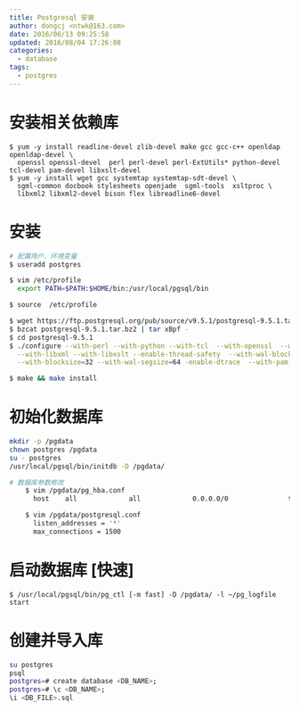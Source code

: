 ```yaml
---
title: Postgresql 安装
author: dongcj <ntwk@163.com>
date: 2016/06/13 09:25:58
updated: 2016/08/04 17:26:08
categories:
  - database
tags:
  - postgres
---
```


# 安装相关依赖库
    $ yum -y install readline-devel zlib-devel make gcc gcc-c++ openldap openldap-devel \
      openssl openssl-devel  perl perl-devel perl-ExtUtils* python-devel tcl-devel pam-devel libxslt-devel
    $ yum -y install wget gcc systemtap systemtap-sdt-devel \
      sgml-common docbook stylesheets openjade  sgml-tools  xsltproc \
      libxml2 libxml2-devel bison flex libreadline6-devel

# 安装
```bash
# 配置用户、环境变量
$ useradd postgres

$ vim /etc/profile
  export PATH=$PATH:$HOME/bin:/usr/local/pgsql/bin

$ source  /etc/profile

$ wget https://ftp.postgresql.org/pub/source/v9.5.1/postgresql-9.5.1.tar.bz2
$ bzcat postgresql-9.5.1.tar.bz2 | tar xBpf -
$ cd postgresql-9.5.1
$ ./configure --with-perl --with-python --with-tcl  --with-openssl  --without-ldap \
  --with-libxml --with-libxslt --enable-thread-safety  --with-wal-blocksize=64  \
  --with-blocksize=32 --with-wal-segsize=64 -enable-dtrace  --with-pam

$ make && make install
```

# 初始化数据库
```bash
mkdir -p /pgdata
chown postgres /pgdata
su - postgres
/usr/local/pgsql/bin/initdb -D /pgdata/

# 数据库参数修改
    $ vim /pgdata/pg_hba.conf
      host    all             all             0.0.0.0/0               trust

    $ vim /pgdata/postgresql.conf
      listen_addresses = '*'
      max_connections = 1500
```

# 启动数据库 [快速]
    $ /usr/local/pgsql/bin/pg_ctl [-m fast] -D /pgdata/ -l ~/pg_logfile start

# 创建并导入库
```bash
su postgres
psql
postgres=# create database <DB_NAME>;
postgres=# \c <DB_NAME>;
\i <DB_FILE>.sql
```

